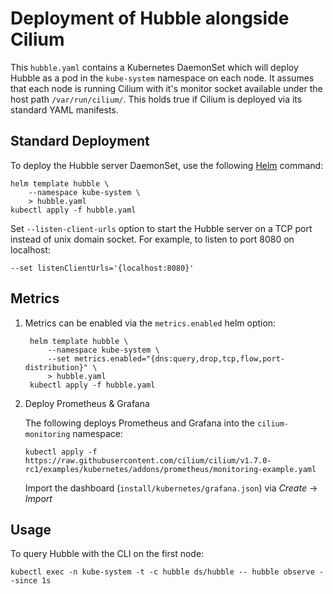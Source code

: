 # Deployment of Hubble alongside Cilium

This `hubble.yaml` contains a Kubernetes DaemonSet which will deploy Hubble as
a pod in the `kube-system` namespace on each node. It assumes that each node
is running Cilium with it's monitor socket available under the host path
`/var/run/cilium/`. This holds true if Cilium is deployed via
its standard YAML manifests.

## Standard Deployment

To deploy the Hubble server DaemonSet, use the following
[Helm](https://helm.sh/) command:

    helm template hubble \
        --namespace kube-system \
        > hubble.yaml
    kubectl apply -f hubble.yaml

Set `--listen-client-urls` option to start the Hubble server on a TCP port
instead of unix domain socket. For example, to listen to port 8080 on localhost:

    --set listenClientUrls='{localhost:8080}'

## Metrics

1. Metrics can be enabled via the `metrics.enabled` helm option:

        helm template hubble \
            --namespace kube-system \
            --set metrics.enabled="{dns:query,drop,tcp,flow,port-distribution}" \
            > hubble.yaml
        kubectl apply -f hubble.yaml

2. Deploy Prometheus & Grafana

   The following deploys Prometheus and Grafana into the `cilium-monitoring`
   namespace:

       kubectl apply -f https://raw.githubusercontent.com/cilium/cilium/v1.7.0-rc1/examples/kubernetes/addons/prometheus/monitoring-example.yaml

   Import the dashboard (`install/kubernetes/grafana.json`) via *Create* ->
   *Import*

## Usage

To query Hubble with the CLI on the first node:

    kubectl exec -n kube-system -t -c hubble ds/hubble -- hubble observe --since 1s
